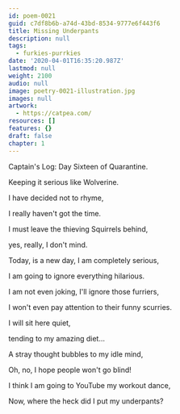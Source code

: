 ```yaml
---
id: poem-0021
guid: c7df8b6b-a74d-43bd-8534-9777e6f443f6
title: Missing Underpants
description: null
tags:
  - furkies-purrkies
date: '2020-04-01T16:35:20.987Z'
lastmod: null
weight: 2100
audio: null
image: poetry-0021-illustration.jpg
images: null
artwork:
  - https://catpea.com/
resources: []
features: {}
draft: false
chapter: 1
---
```


Captain's Log: Day Sixteen of Quarantine.

Keeping it serious like Wolverine.

I have decided not to rhyme,

I really haven't got the time.

I must leave the thieving Squirrels behind,

yes, really, I don't mind.

Today, is a new day, I am completely serious,

I am going to ignore everything hilarious.

I am not even joking, I'll ignore those furriers,

I won't even pay attention to their funny scurries.

I will sit here quiet,

tending to my amazing diet...

A stray thought bubbles to my idle mind,

Oh, no, I hope people won't go blind!

I think I am going to YouTube my workout dance,

Now, where the heck did I put my underpants?
